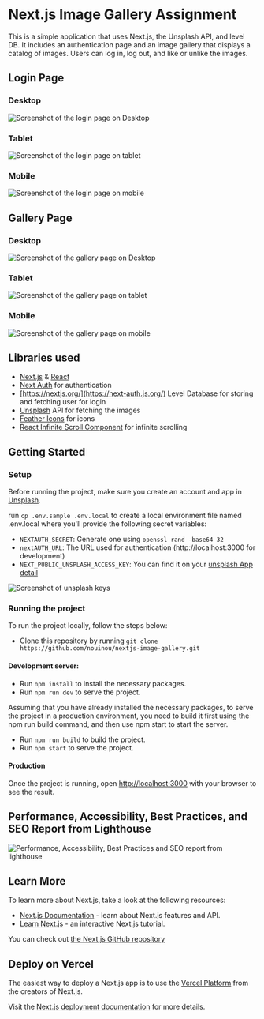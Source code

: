 # Next.js Image Gallery Assignment

This is a simple application that uses Next.js, the Unsplash API, and level DB. It includes an authentication page and an image gallery that displays a catalog of images. Users can log in, log out, and like or unlike the images.

## Login Page

### Desktop

![Screenshot of the login page on Desktop](images/login.png)

### Tablet

![Screenshot of the login page on tablet](images/login-tablet.png)

### Mobile

![Screenshot of the login page on mobile](images/login-mobile.png)

## Gallery Page

### Desktop

![Screenshot of the gallery page on Desktop](images/gallery.png)

### Tablet

![Screenshot of the gallery page on tablet](images/gallery-tablet.png)

### Mobile

![Screenshot of the gallery page on mobile](images/gallery-mobile.png)

## Libraries used

- [Next.js](https://nextjs.org/) & [React](https://react.dev/)
- [Next Auth](https://next-auth.js.org/) for authentication
- [https://nextjs.org/](https://next-auth.js.org/) Level Database for storing and fetching user for login
- [Unsplash](https://unsplash.com/developers) API for fetching the images
- [Feather Icons](https://feathericons.com/) for icons
- [React Infinite Scroll Component](https://github.com/ankeetmaini/react-infinite-scroll-component) for infinite scrolling

## Getting Started

### Setup

Before running the project, make sure you create an account and app in [Unsplash](https://unsplash.com/developers).

run `cp .env.sample .env.local` to create a local environment file named .env.local where you'll provide the following secret variables:

- `NEXTAUTH_SECRET`: Generate one using `openssl rand -base64 32`
- `nextAUTH_URL`: The URL used for authentication (http://localhost:3000 for development)
- `NEXT_PUBLIC_UNSPLASH_ACCESS_KEY`: You can find it on your [unsplash App detail](https://unsplash.com/oauth/applications/)

![Screenshot of unsplash keys](images/unsplash.png)

### Running the project

To run the project locally, follow the steps below:

- Clone this repository by running `git clone https://github.com/nouinou/nextjs-image-gallery.git`

#### Development server:

- Run `npm install` to install the necessary packages.
- Run `npm run dev` to serve the project.

Assuming that you have already installed the necessary packages, to serve the project in a production environment, you need to build it first using the npm run build command, and then use npm start to start the server.

- Run `npm run build` to build the project.
- Run `npm start` to serve the project.

#### Production

Once the project is running, open [http://localhost:3000](http://localhost:3000) with your browser to see the result.

## Performance, Accessibility, Best Practices, and SEO Report from Lighthouse

![Performance, Accessibility, Best Practices and SEO report from lighthouse](images/lighthouse.png)

## Learn More

To learn more about Next.js, take a look at the following resources:

- [Next.js Documentation](https://nextjs.org/docs) - learn about Next.js features and API.
- [Learn Next.js](https://nextjs.org/learn) - an interactive Next.js tutorial.

You can check out [the Next.js GitHub repository](https://github.com/vercel/next.js/)

## Deploy on Vercel

The easiest way to deploy a Next.js app is to use the [Vercel Platform](https://vercel.com/new?utm_medium=default-template&filter=next.js&utm_source=create-next-app&utm_campaign=create-next-app-readme) from the creators of Next.js.

Visit the [Next.js deployment documentation](https://nextjs.org/docs/deployment) for more details.
